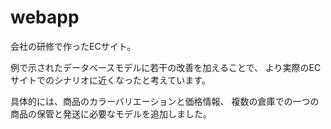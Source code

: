 # webapp
会社の研修で作ったECサイト。

例で示されたデータベースモデルに若干の改善を加えることで、
より実際のECサイトでのシナリオに近くなったと考えています。

具体的には、商品のカラーバリエーションと価格情報、
複数の倉庫での一つの商品の保管と発送に必要なモデルを追加しました。
